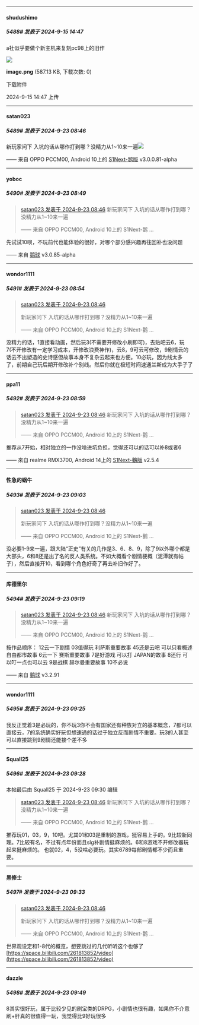 ﻿
*****

####  shudushimo  
##### 5488#       发表于 2024-9-15 14:47

a社似乎要做个新主机来复刻pc98上的旧作

<img src="https://img.saraba1st.com/forum/202409/15/144725t0kjubkupu89ynpb.png" referrerpolicy="no-referrer">

<strong>image.png</strong> (587.13 KB, 下载次数: 0)

下载附件

2024-9-15 14:47 上传

*****

####  satan023  
##### 5489#       发表于 2024-9-23 08:46

新玩家问下 入坑的话从哪作打到哪？没精力从1~10来一遍<img src="https://static.saraba1st.com/image/smiley/face2017/002.png" referrerpolicy="no-referrer">

—— 来自 OPPO PCCM00, Android 10上的 [S1Next-鹅版](https://github.com/ykrank/S1-Next/releases) v3.0.0.81-alpha

*****

####  yoboc  
##### 5490#       发表于 2024-9-23 08:49

<blockquote><a href="httphttps://bbs.saraba1st.com/2b/forum.php?mod=redirect&amp;goto=findpost&amp;pid=66277920&amp;ptid=1552625" target="_blank">satan023 发表于 2024-9-23 08:46</a>
新玩家问下 入坑的话从哪作打到哪？没精力从1~10来一遍

—— 来自 OPPO PCCM00, Android 10上的 S1Next-鹅 ...</blockquote>
先试试10呗，不玩前代也能体验的很好，对哪个部分感兴趣再往回补也没问题

—— 来自 [鹅球](https://www.pgyer.com/xfPejhuq) v3.0.85-alpha


*****

####  wondor1111  
##### 5491#       发表于 2024-9-23 08:54

<blockquote><a href="httphttps://bbs.saraba1st.com/2b/forum.php?mod=redirect&amp;goto=findpost&amp;pid=66277920&amp;ptid=1552625" target="_blank">satan023 发表于 2024-9-23 08:46</a>

新玩家问下 入坑的话从哪作打到哪？没精力从1~10来一遍

—— 来自 OPPO PCCM00, Android 10上的 S1Next-鹅 ...</blockquote>
没精力的话，1直接看动画，然后玩3(不需要开修改小刷即可)，去贴吧云6，玩7(不开修改有一定学习成本，开修改浪费神作)，云8，9可云可修改，9剧情云的话云不出塑造的史诗感但故事本身不复杂云起来也方便。10必玩，因为线太多了，前期自己玩后期开修改补个别线。然后你就在极短时间速通兰斯成为大手子了


*****

####  ppa11  
##### 5492#       发表于 2024-9-23 08:59

<blockquote><a href="httphttps://bbs.saraba1st.com/2b/forum.php?mod=redirect&amp;goto=findpost&amp;pid=66277920&amp;ptid=1552625" target="_blank">satan023 发表于 2024-9-23 08:46</a>
新玩家问下 入坑的话从哪作打到哪？没精力从1~10来一遍

—— 来自 OPPO PCCM00, Android 10上的 S1Next-鹅 ...</blockquote>
推荐从7开始，相对独立的一作没啥进坑负担，觉得还可以的话可以补8或者6

—— 來自 realme RMX3700, Android 14上的 [S1Next-鵝版](https://github.com/ykrank/S1-Next/releases) v2.5.4


*****

####  性急的蜗牛  
##### 5493#       发表于 2024-9-23 09:03

<blockquote><a href="httphttps://bbs.saraba1st.com/2b/forum.php?mod=redirect&amp;goto=findpost&amp;pid=66277920&amp;ptid=1552625" target="_blank">satan023 发表于 2024-9-23 08:46</a>

新玩家问下 入坑的话从哪作打到哪？没精力从1~10来一遍

—— 来自 OPPO PCCM00, Android 10上的 S1Next-鹅 ...</blockquote>
没必要1-9来一遍，跟大陆“正史”有关的几作是3、6、8、9，除了9以外哪个都是大部头，6和8还是出了名的反人类系统。不如大概看个剧情梗概（泥潭就有帖子），然后直接开10，看到哪个角色好奇了再去补旧作好了。


*****

####  库德里尔  
##### 5494#       发表于 2024-9-23 09:19

<blockquote><a href="httphttps://bbs.saraba1st.com/2b/forum.php?mod=redirect&amp;goto=findpost&amp;pid=66277920&amp;ptid=1552625" target="_blank">satan023 发表于 2024-9-23 08:46</a>
新玩家问下 入坑的话从哪作打到哪？没精力从1~10来一遍

—— 来自 OPPO PCCM00, Android 10上的 S1Next-鹅 ...</blockquote>
按作品顺序：
12云一下剧情
03值得玩 利萨斯重要故事
45还是云吧 可以只看概述 自由都市故事
6云一下 赛斯重要故事
7是好游戏 可以打 JAPAN的故事
8还行 可以叮一点也可以云
9是战棋 赫尔曼重要故事
10不必说

—— 来自 [鹅球](https://www.pgyer.com/GcUxKd4w) v3.2.91

*****

####  wondor1111  
##### 5495#       发表于 2024-9-23 09:25

我反正觉着3是必玩的，你不玩3你不会有国家还有种族对立的基本概念，7都可以直接云，7的系统确实好玩但想速通的话过于独立反而剧情不重要。玩3的人甚至可以直接跳到9剧情还能接个差不多


*****

####  Squall25  
##### 5496#       发表于 2024-9-23 09:28

 本帖最后由 Squall25 于 2024-9-23 09:30 编辑 
<blockquote><a href="httphttps://bbs.saraba1st.com/2b/forum.php?mod=redirect&amp;goto=findpost&amp;pid=66277920&amp;ptid=1552625" target="_blank">satan023 发表于 2024-9-23 08:46</a>
新玩家问下 入坑的话从哪作打到哪？没精力从1~10来一遍

—— 来自 OPPO PCCM00, Android 10上的 S1Next-鹅 ...</blockquote>
推荐玩01，03，9，10吧。尤其01和03是重制的游戏，挺容易上手的。9比较新同理。7比较有名，不过有点年份而且slg补剧情挺麻烦的。6和8游戏不开修改器玩起来挺麻烦的。
也就02，4，5没啥必要玩。其实6789每部剧情都不少而且重要。


*****

####  黑修士  
##### 5497#       发表于 2024-9-23 09:33

<blockquote><a href="httphttps://bbs.saraba1st.com/2b/forum.php?mod=redirect&amp;goto=findpost&amp;pid=66277920&amp;ptid=1552625" target="_blank">satan023 发表于 2024-9-23 08:46</a>

新玩家问下 入坑的话从哪作打到哪？没精力从1~10来一遍

—— 来自 OPPO PCCM00, Android 10上的 S1Next-鹅 ...</blockquote>
世界观设定和1-8代的概览，想要跳过的几代听听这个也够了
[https://space.bilibili.com/261813852/video](https://space.bilibili.com/261813852/video)


*****

####  dazzle  
##### 5498#       发表于 2024-9-23 09:49

8其实很好玩，属于比较少见的刷宝类的DRPG，小剧情也很有趣，如果你不介意刷+肝真的很值得一玩，我觉得比9好玩很多

